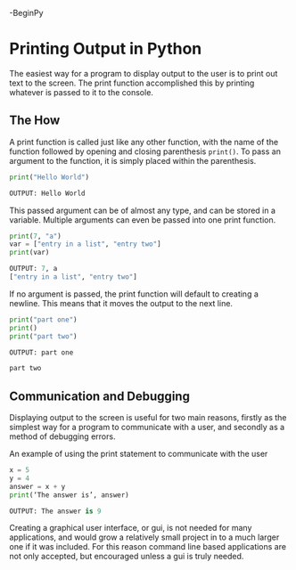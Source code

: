 -BeginPy
# Printing Output in Python

The easiest way for a program to display output to the user is to print out text to the screen. The print function accomplished this by printing whatever is passed to it to the console.

## The How
A print function is called just like any other function, with the name of the function followed by opening and closing parenthesis `print()`. To pass an argument to the function, it is simply placed within the parenthesis.
```py
print("Hello World")

OUTPUT: Hello World
```
This passed argument can be of almost any type, and can be stored in a variable. Multiple arguments can even be passed into one print function.
```py
print(7, "a")
var = ["entry in a list", "entry two"]
print(var)

OUTPUT: 7, a
["entry in a list", "entry two"]
```
If no argument is passed, the print function will default to creating a newline. This means that it moves the output to the next line.
```py
print("part one")
print()
print("part two")

OUTPUT: part one

part two
```

## Communication and Debugging
Displaying output to the screen is useful for two main reasons, firstly as the simplest way for a program to communicate with a user, and secondly as a method of debugging errors.

An example of using the print statement to communicate with the user
```py
x = 5
y = 4
answer = x + y
print(‘The answer is’, answer)

OUTPUT: The answer is 9
```

Creating a graphical user interface, or gui, is not needed for many applications, and would grow a relatively small project in to a much larger one if it was included. For this reason command line based applications are not only accepted, but encouraged unless a gui is truly needed. 